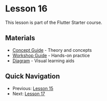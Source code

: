 # Lesson 16

This lesson is part of the Flutter Starter course.

## Materials

- [Concept Guide](./concept.md) - Theory and concepts
- [Workshop Guide](./workshop_16.md) - Hands-on practice
- [Diagram](./diagram.md) - Visual learning aids

## Quick Navigation

- Previous: [Lesson 15](/docs/lessons/lesson-15)
- Next: [Lesson 17](/docs/lessons/lesson-17)
